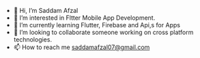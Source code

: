 - 👋 Hi, I’m Saddam Afzal
- 👀 I’m interested in Fltter Mobile App Development.
- 🌱 I’m currently learning Flutter, Firebase and Api,s for  Apps
- 💞️ I’m looking to collaborate someone working on cross platform technologies.
- 📫 How to reach me saddamafzal07@gmail.com

<!---
SaddamAfzal/SaddamAfzal is a ✨ special ✨ repository because its `README.md` (this file) appears on your GitHub profile.
You can click the Preview link to take a look at your changes.
--->
